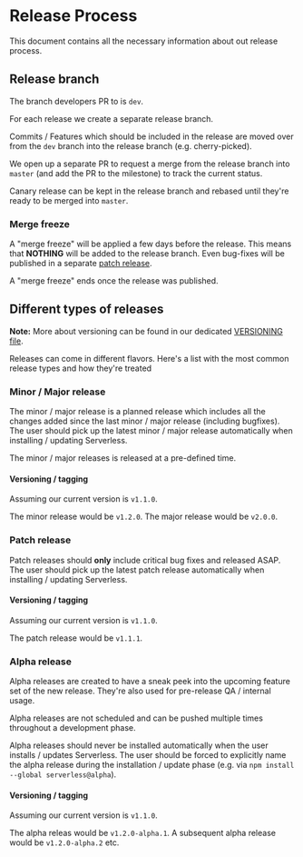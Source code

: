 # Release Process

This document contains all the necessary information about out release process.

## Release branch

The branch developers PR to is `dev`.

For each release we create a separate release branch.

Commits / Features which should be included in the release are moved over from the `dev` branch into the release branch (e.g. cherry-picked).

We open up a separate PR to request a merge from the release branch into `master` (and add the PR to the milestone) to track the current status.

Canary release can be kept in the release branch and rebased until they're ready to be merged into `master`.

### Merge freeze

A "merge freeze" will be applied a few days before the release. This means that **NOTHING** will be added to the release branch. Even bug-fixes will be published in a separate [patch release](#patch-release).

A "merge freeze" ends once the release was published.

## Different types of releases

**Note:** More about versioning can be found in our dedicated [VERSIONING file](https://github.com/serverless/serverless/blob/master/VERSIONING.md).

Releases can come in different flavors. Here's a list with the most common release types and how they're treated

### Minor / Major release

The minor / major release is a planned release which includes all the changes added since the last minor / major release (including bugfixes). The user should pick up the latest minor / major release automatically when installing / updating Serverless.

The minor / major releases is released at a pre-defined time.

#### Versioning / tagging

Assuming our current version is `v1.1.0`.

The minor release would be `v1.2.0`. The major release would be `v2.0.0`.

### Patch release

Patch releases should **only** include critical bug fixes and released ASAP. The user should pick up the latest patch release automatically when installing / updating Serverless.

#### Versioning / tagging

Assuming our current version is `v1.1.0`.

The patch release would be `v1.1.1`.

### Alpha release

Alpha releases are created to have a sneak peek into the upcoming feature set of the new release. They're also used for pre-release QA / internal usage.

Alpha releases are not scheduled and can be pushed multiple times throughout a development phase.

Alpha releases should never be installed automatically when the user installs / updates Serverless. The user should be forced to explicitly name the alpha release during the installation / update phase (e.g. via `npm install --global serverless@alpha`).

#### Versioning / tagging

Assuming our current version is `v1.1.0`.

The alpha releas would be `v1.2.0-alpha.1`. A subsequent alpha release would be `v1.2.0-alpha.2` etc.
